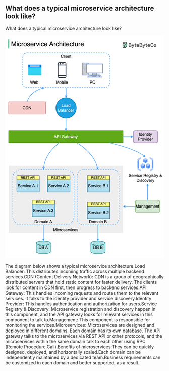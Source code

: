 ## What does a typical microservice architecture look like?
What does a typical microservice architecture look like?<p>
  <img src="../images/typical-microservice-arch.jpg" style="width: 520px" />
</p>
The diagram below shows a typical microservice architecture.Load Balancer: This distributes incoming traffic across multiple backend services.CDN (Content Delivery Network): CDN is a group of geographically distributed servers that hold static content for faster delivery. The clients look for content in CDN first, then progress  to backend services.API Gateway: This handles incoming requests and routes them to the relevant services. It talks to the identity provider and service discovery.Identity Provider: This handles authentication and authorization for users.Service Registry & Discovery: Microservice registration and discovery happen in this component, and the API gateway looks for relevant services in this component to talk to.Management: This component is responsible for monitoring the services.Microservices: Microservices are designed and deployed in different domains. Each domain has its own database. The API gateway talks to the microservices via REST API or other protocols, and the microservices within the same domain talk to each other using RPC (Remote Procedure Call).Benefits of microservices:They can be quickly designed, deployed, and horizontally scaled.Each domain can be independently maintained by a dedicated team.Business requirements can be customized in each domain and better supported, as a result.